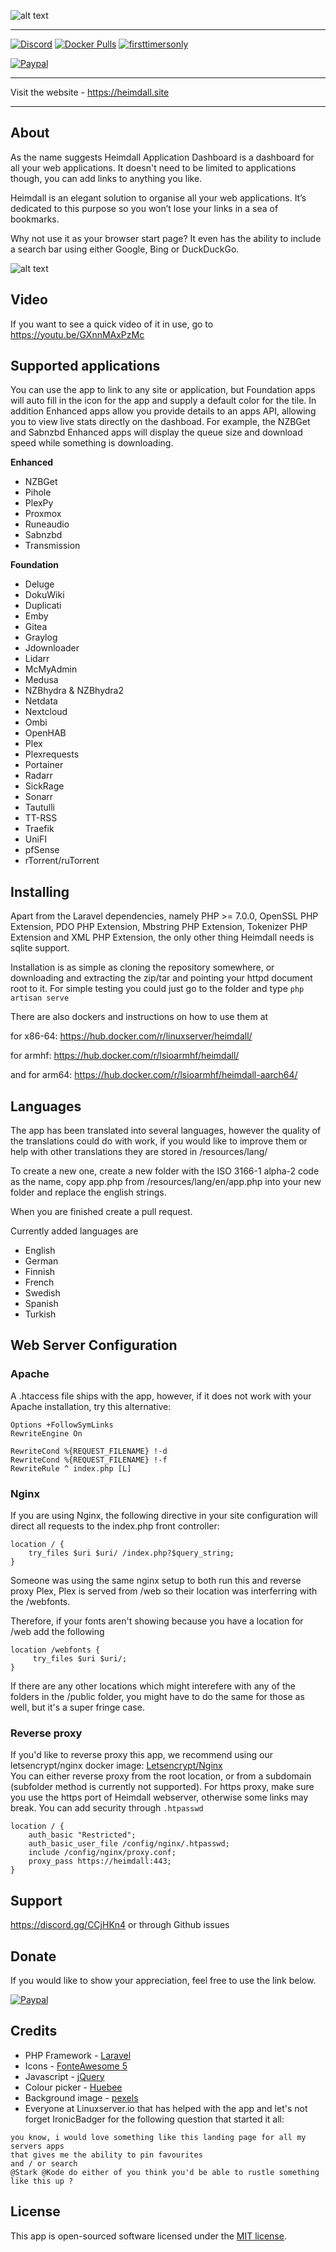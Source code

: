 ![alt text](https://i.imgur.com/iuV8w3y.png)

____ 
[![Discord](https://img.shields.io/discord/354974912613449730.svg)](https://discord.gg/CCjHKn4)
[![Docker Pulls](https://img.shields.io/docker/pulls/linuxserver/heimdall.svg)](https://hub.docker.com/r/linuxserver/heimdall/)
[![firsttimersonly](http://img.shields.io/badge/first--timers--only-friendly-blue.svg?style=flat-square)](http://www.firsttimersonly.com/)

[![Paypal](https://heimdall.site/img/paypaldonate.svg)](https://paypal.me/pools/c/81ZR4dfBGo)

___

Visit the website - https://heimdall.site
___

## About 
As the name suggests Heimdall Application Dashboard is a dashboard for all your web applications. It doesn't need to be limited to applications though, you can add links to anything you like.

Heimdall is an elegant solution to organise all your web applications. It’s dedicated to this purpose so you won’t lose your links in a sea of bookmarks.

Why not use it as your browser start page?  It even has the ability to include a search bar using either Google, Bing or DuckDuckGo.

![alt text](https://i.imgur.com/MrC4QpN.gif)

## Video
If you want to see a quick video of it in use, go to https://youtu.be/GXnnMAxPzMc

## Supported applications
You can use the app to link to any site or application, but Foundation apps will auto fill in the icon for the app and supply a default color for the tile.  In addition Enhanced apps allow you provide details to an apps API, allowing you to view live stats directly on the dashboad.  For example, the NZBGet and Sabnzbd Enhanced apps will display the queue size and download speed while something is downloading.

**Enhanced**
- NZBGet
- Pihole
- PlexPy
- Proxmox
- Runeaudio
- Sabnzbd
- Transmission

**Foundation**
- Deluge
- DokuWiki
- Duplicati
- Emby
- Gitea
- Graylog
- Jdownloader
- Lidarr
- McMyAdmin
- Medusa
- NZBhydra & NZBhydra2
- Netdata
- Nextcloud
- Ombi
- OpenHAB
- Plex
- Plexrequests
- Portainer
- Radarr
- SickRage
- Sonarr
- Tautulli
- TT-RSS
- Traefik
- UniFI
- pfSense
- rTorrent/ruTorrent

## Installing
Apart from the Laravel dependencies, namely PHP >= 7.0.0, OpenSSL PHP Extension, PDO PHP Extension, Mbstring PHP Extension, Tokenizer PHP Extension and XML PHP Extension, the only other thing Heimdall needs is sqlite support.

Installation is as simple as cloning the repository somewhere, or downloading and extracting the zip/tar and pointing your httpd document root to it.  For simple testing you could just go to the folder and type `php artisan serve`

There are also dockers and instructions on how to use them at 

for x86-64: https://hub.docker.com/r/linuxserver/heimdall/

for armhf: https://hub.docker.com/r/lsioarmhf/heimdall/

and for arm64: https://hub.docker.com/r/lsioarmhf/heimdall-aarch64/

## Languages
The app has been translated into several languages, however the quality of the translations could do with work, if you would like to improve them or help with other translations they are stored in /resources/lang/

To create a new one, create a new folder with the ISO 3166-1 alpha-2 code as the name, copy app.php from /resources/lang/en/app.php into your new folder and replace the english strings.

When you are finished create a pull request.

Currently added languages are

- English
- German
- Finnish
- French
- Swedish
- Spanish
- Turkish

## Web Server Configuration

### Apache
A .htaccess file ships with the app, however, if it does not work with your Apache installation, try this alternative:

```
Options +FollowSymLinks
RewriteEngine On

RewriteCond %{REQUEST_FILENAME} !-d
RewriteCond %{REQUEST_FILENAME} !-f
RewriteRule ^ index.php [L]
```

### Nginx
If you are using Nginx, the following directive in your site configuration will direct all requests to the index.php front controller:

```
location / {
    try_files $uri $uri/ /index.php?$query_string;
}
```
Someone was using the same nginx setup to both run this and reverse proxy Plex, Plex is served from /web so their location was interferring with the /webfonts.

Therefore, if your fonts aren't showing because you have a location for /web add the following
```
location /webfonts {
     try_files $uri $uri/;
}
```
If there are any other locations which might interefere with any of the folders in the /public folder, you might have to do the same for those as well, but it's a super fringe case.

### Reverse proxy
If you'd like to reverse proxy this app, we recommend using our letsencrypt/nginx docker image: [Letsencrypt/Nginx](https://hub.docker.com/r/linuxserver/letsencrypt/)  
You can either reverse proxy from the root location, or from a subdomain (subfolder method is currently not supported). For https proxy, make sure you use the https port of Heimdall webserver, otherwise some links may break. You can add security through `.htpasswd`

```
location / {
    auth_basic "Restricted";
    auth_basic_user_file /config/nginx/.htpasswd;
    include /config/nginx/proxy.conf;
    proxy_pass https://heimdall:443;
}
```

## Support
https://discord.gg/CCjHKn4 or through Github issues

## Donate
If you would like to show your appreciation, feel free to use the link below.

[![Paypal](https://heimdall.site/img/paypaldonate.svg)](https://paypal.me/pools/c/81ZR4dfBGo)

## Credits
- PHP Framework - [Laravel](https://laravel.com/)
- Icons - [FonteAwesome 5](https://fontawesome.com/)
- Javascript - [jQuery](https://jquery.com/)
- Colour picker - [Huebee](http://huebee.buzz/)
- Background image - [pexels](https://www.pexels.com)
- Everyone at Linuxserver.io that has helped with the app and let's not forget IronicBadger for the following question that started it all:
```
you know, i would love something like this landing page for all my servers apps
that gives me the ability to pin favourites
and / or search
@Stark @Kode do either of you think you'd be able to rustle something like this up ?
```

## License

This app is open-sourced software licensed under the [MIT license](https://opensource.org/licenses/MIT).
